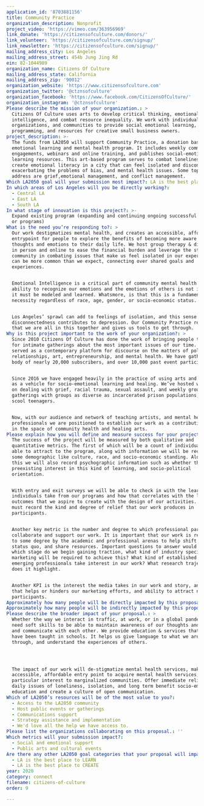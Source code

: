 ```yaml
---
application_id: '8703881156'
title: Community Practice
organization_description: Nonprofit
project_video: 'https://vimeo.com/363956969'
link_donate: 'https://citizensofculture.com/donors/'
link_volunteer: 'https://citizensofculture.com/signup/'
link_newsletter: 'https://citizensofculture.com/signup/'
mailing_address_city: Los Angeles
mailing_address_street: 454b Jung Jing Rd
ein: 82-1044989
organization_name: Citizens Of Culture
mailing_address_state: California
mailing_address_zip: '90012'
organization_website: 'https://www.citizensofculture.com'
organization_twitter: '@ctznsofculture'
organization_facebook: 'https://www.facebook.com/CitizensOfCulture/'
organization_instagram: '@ctznsofculture'
Please describe the mission of your organization.: >
  Citizens Of Culture uses arts to develop critical thinking, emotional
  intelligence, and combat resource inequality. We work with individuals,
  organizations, and communities to provide social emotional learning, arts
  programming, and resources for creative small business owners.
project_description: >-
  The funds from LA2050 will support Community Practice, a donation based social
  emotional learning and mental health program. It includes weekly community
  engagements, webinars and online training, and publishes social-emotional
  learning resources. This art-based program serves to combat loneliness and
  create emotional literacy in a city that can feel isolated and disconnected,
  exacerbating the problems of bias, and mental health issues. Some topics we
  address are grief,emotional management, and conflict management.
Which LA2050 goal will your submission most impact?: LA is the best place to CONNECT
In which areas of Los Angeles will you be directly working?:
  - Central LA
  - East LA
  - South LA
In what stage of innovation is this project?: >-
  Expand existing program (expanding and continuing ongoing successful projects
  or programs)
What is the need you’re responding to?: >
  Our work destigmatizes mental health, and creates an accessible, affordable
  entrypoint for people to explore the benefits of becoming more aware of their
  thoughts and emotions to their daily life. We host group therapy & discussion,
  in person and online to ease the financial burden and leverage the strength of
  community in combating issues that make us feel isolated in our experience but
  can be more common than we expect, connecting over shared goals and
  experiences.


  Emotional Intelligence is a critical part of community mental health. But the
  ability to recognize our emotions and the emotions of others is not inherent,
  it must be modeled and learned. Whatsmore, is that this is a fundamental human
  necessity regardless of race, age, gender, or socio-economic status. 


  Los Angeles’ sprawl can add to feelings of isolation, and this sense of
  disconnectedness contributes to depression. Our Community Practice reminds us
  that we are all in this together and gives us tools to get through.
Why is this project important to the work of your organization?: >
  Since 2010 Citizens Of Culture has done the work of bringing people together
  for intimate gatherings about the most important issues of our time. We have
  served as a contemporary platform for discourse on the matters of politics,
  relationships, art, entrepreneurship, and mental health. We have gathered a
  body of nearly 20,000 subscribers, and over 10,000 past event participants.


  Since 2016 we have engaged heavily in the practice of using arts and culture
  as a vehicle for socio-emotional learning and healing. We’ve hosted workshops
  on dealing with grief, racial trauma, sexual assault, and weekly group therapy
  gatherings with groups as diverse as incarcerated prison populations, to high
  scool teenagers. 


  Now, with our audience and network of teaching artists, and mental health
  professionals we are positioned to establish our work as a contributing force
  in the space of community health and healing arts.
Please explain how you will define and measure success for your project.: >
  The success of the project will be measured by both qualitative and
  quantitative metrics. The first of which will be a count of individuals we are
  able to attract to the program, along with information we will be recording
  some demographic like culture, race, and socio-economic standing. Along with
  this we will also record psychographic information such as whether there was a
  preexisting interest in this kind of learning, and socio-political
  orientation. 


  With entry and exit surveys we will be able to check in with the learning that
  individuals take from our programs and how that correlates with the learning
  outcomes that we aspire to create with the design of our activities. Also, we
  must record the kind and degree of relief that our work produces in
  participants.


  Another key metric is the number and degree to which professional partners
  collaborate and support our work. It is important that our work is recognized
  to some degree by the academic and professional arenas to help shift the
  status quo, and share resources. Important questions to answer would be, at
  which stage do we begin gaining traction, what kind of industry specific
  marketing will be required to achieve this? What kind of established and
  emerging professionals take interest in our work? What research trajectories
  does it highlight.


  Another KPI is the interest the media takes in our work and story, and how
  that helps or hinders our marketing efforts, and ability to attract new
  participants.
Approximately how many people will be directly impacted by this proposal?: '1000'
Approximately how many people will be indirectly impacted by this proposal?: '5000'
Please describe the broader impact of your proposal.: >
  Whether the way we interact in traffic, at work, or in a global pandemic, we
  need soft skills to be able to maintain awareness of our thoughts and emotions
  and communicate with each other. We provide education & services that should
  have been taught in schools. It helps us give language to what we are going
  through, and understand the experiences of others.




  The impact of our work will de-stigmatize mental health services, make an
  accessible, affordable entry point to acquire mental health services, with
  particular interest to marginalized communities. Offer immediate relief to
  daily issues of loneliness, isolation, and long term benefit socio-emotional
  education and create a culture of open communication.
Which of LA2050’s resources will be of the most value to you?:
  - Access to the LA2050 community
  - Host public events or gatherings
  - Communications support
  - Strategy assistance and implementation
  - We'd love all the help we have access to.
Please list the organizations collaborating on this proposal.: ''
Which metrics will your submission impact?:
  - Social and emotional support
  - Public arts and cultural events
Are there any other LA2050 goal categories that your proposal will impact?:
  - LA is the best place to LEARN
  - LA is the best place to CREATE
year: 2020
category: connect
filename: citizens-of-culture
order: 9

---
```


